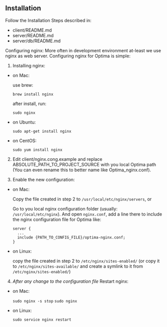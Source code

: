 Installation
-----

Follow the Installation Steps described in:

- client/README.md
- server/README.md
- server/db/README.md


Configuring nginx:
More often in development environment at-least we use nginx as web server. Configuring nginx for Optima is simple:

1. Installing nginx:
  - on Mac:

      use brew:

      `brew install nginx`

      after install, run:

      `sudo nginx`

  - on Ubuntu:

      `sudo apt-get install nginx`

  - on CentOS:

      `sudo yum install nginx`

2. Edit client/nginx.cong.example and replace ABSOLUTE_PATH_TO_PROJECT_SOURCE with you local Optima path
   (You can even rename this to better name like Optima_nginx.conf).

3. Enable the new configuration:
  - on Mac:

      Copy the file created in step 2 to `/usr/local/etc/nginx/servers`, or

      Go to you local nginx configuration folder (usually: `/usr/local/etc/nginx`). And open `nginx.conf`, add a line there to include the nginx configuration file for Optima like:

      ```
      server {
        ...
        include {PATH_TO_CONFIG_FILE}/optima-nginx.conf;
      }
      ```

  - on Linux:

      copy the file created in step 2 to `/etc/nginx/sites-enabled/` (or copy it to `/etc/nginx/sites-available/` and create a symlink to it from `/etc/nginx/sites-enabled/`)

4. *After any change to the configuration file* Restart nginx:
  - on Mac:

      `sudo nginx -s stop`
      `sudo nginx`

  - on Linux:

      `sudo service nginx restart`
